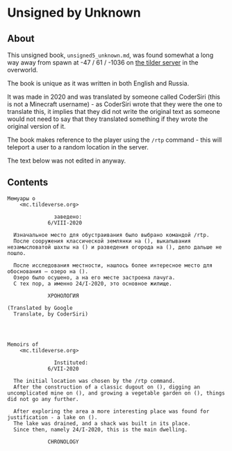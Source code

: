 # Unsigned by Unknown

## About
This unsigned book, `unsigned5_unknown.md`, was found somewhat a long way away from spawn at -47 / 61 / -1036 on [the tilder server](https://mc.tildeverse.org) in the overworld.

The book is unique as it was written in both English and Russia.

It was made in 2020 and was translated by someone called CoderSiri (this is not a Minecraft username) - as CoderSiri wrote that they were the one to translate this, it implies that they did not write the original text as someone would not need to say that they translated something if they wrote the original version of it.

The book makes reference to the player using the `/rtp` command - this will teleport a user to a random location in the server.

The text below was not edited in anyway.

## Contents
```
Мемуары о
    <mc.tildeverse.org>

               заведено:
             6/VIII-2020

  Изначальное место для обустраивания было выбрано командой /rtp.
  После сооружения классической землянки на (), выкапывания незамысловатой шахты на () и разведения огорода на (), дело дальше не пошло.

  После исследования местности, нашлось более интересное место для обоснования — озеро на ().
  Озеро было осушено, а на его месте застроена лачуга.
  С тех пор, а именно 24/I-2020, это основное жилище.

             ХРОНОЛОГИЯ

(Translated by Google
  Translate, by CoderSiri)




Memoirs of
    <mc.tildeverse.org>

               Instituted:
             6/VII-2020

  The initial location was chosen by the /rtp command.
  After the construction of a classic dugout on (), digging an uncomplicated mine on (), and growing a vegetable garden on (), things did not go any further.

  After exploring the area a more interesting place was found for justification - a lake on ().
  The lake was drained, and a shack was built in its place.
  Since then, namely 24/I-2020, this is the main dwelling.

             CHRONOLOGY
```